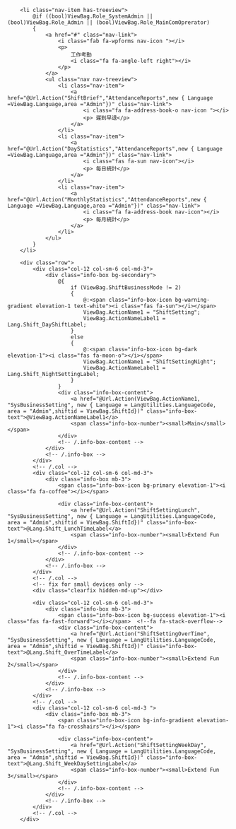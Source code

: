 ﻿ <!--Attendance Reports-->
        <li class="nav-item has-treeview">
            @if ((bool)ViewBag.Role_SystemAdmin || (bool)ViewBag.Role_Admin || (bool)ViewBag.Role_MainComOprerator)
            {
                <a href="#" class="nav-link">
                    <i class="fab fa-wpforms nav-icon "></i>
                    <p>
                        工作考勤
                        <i class="fa fa-angle-left right"></i>
                    </p>
                </a>
                <ul class="nav nav-treeview">
                    <li class="nav-item">
                        <a href="@Url.Action("ShiftBrief","AttendanceReports",new { Language =ViewBag.Language,area ="Admin"})" class="nav-link">
                            <i class="fa fa-address-book-o nav-icon "></i>
                            <p> 遲到早退</p>
                        </a>
                    </li> 
                    <li class="nav-item">
                        <a href="@Url.Action("DayStatistics","AttendanceReports",new { Language =ViewBag.Language,area ="Admin"})" class="nav-link">
                            <i class="fas fa-sun nav-icon"></i>
                            <p> 每日統計</p>
                        </a>
                    </li>
                    <li class="nav-item">
                        <a href="@Url.Action("MonthlyStatistics","AttendanceReports",new { Language =ViewBag.Language,area ="Admin"})" class="nav-link">
                            <i class="fa fa-address-book nav-icon"></i>
                            <p> 每月統計</p>
                        </a>
                    </li>
                </ul>
            }
        </li> 


<!-- Info boxes -->
        <div class="row">
            <div class="col-12 col-sm-6 col-md-3">
                <div class="info-box bg-secondary">
                    @{
                        if (ViewBag.ShiftBusinessMode != 2)
                        {
                            @:<span class="info-box-icon bg-warning-gradient elevation-1 text-white"><i class="fas fa-sun"></i></span>
                            ViewBag.ActionName1 = "ShiftSetting";
                            ViewBag.ActionNameLabel1 = Lang.Shift_DayShiftLabel;
                        }
                        else
                        {
                            @:<span class="info-box-icon bg-dark elevation-1"><i class="fas fa-moon-o"></i></span>
                            ViewBag.ActionName1 = "ShiftSettingNight";
                            ViewBag.ActionNameLabel1 = Lang.Shift_NightSettingLabel;
                        }
                    }
                    <div class="info-box-content">
                        <a href="@Url.Action(ViewBag.ActionName1, "SysBusinessSetting", new { Language = LangUtilities.LanguageCode, area = "Admin",shiftid = ViewBag.ShiftId})" class="info-box-text">@ViewBag.ActionNameLabel1</a>
                        <span class="info-box-number"><small>Main</small></span>
                    </div>
                    <!-- /.info-box-content -->
                </div>
                <!-- /.info-box -->
            </div>
            <!-- /.col -->
            <div class="col-12 col-sm-6 col-md-3">
                <div class="info-box mb-3">
                    <span class="info-box-icon bg-primary elevation-1"><i class="fa fa-coffee"></i></span>

                    <div class="info-box-content">
                        <a href="@Url.Action("ShiftSettingLunch", "SysBusinessSetting", new { Language = LangUtilities.LanguageCode, area = "Admin",shiftid = ViewBag.ShiftId})" class="info-box-text">@Lang.Shift_LunchTimeLabel</a>
                        <span class="info-box-number"><small>Extend Fun 1</small></span>
                    </div>
                    <!-- /.info-box-content -->
                </div>
                <!-- /.info-box -->
            </div>
            <!-- /.col -->
            <!-- fix for small devices only -->
            <div class="clearfix hidden-md-up"></div>

            <div class="col-12 col-sm-6 col-md-3">
                <div class="info-box mb-3">
                    <span class="info-box-icon bg-success elevation-1"><i class="fas fa-fast-forward"></i></span>  <!--fa fa-stack-overflow-->
                    <div class="info-box-content">
                        <a href="@Url.Action("ShiftSettingOverTime", "SysBusinessSetting", new { Language = LangUtilities.LanguageCode, area = "Admin",shiftid = ViewBag.ShiftId})" class="info-box-text">@Lang.Shift_OverTimeLabel</a>
                        <span class="info-box-number"><small>Extend Fun 2</small></span>
                    </div>
                    <!-- /.info-box-content -->
                </div>
                <!-- /.info-box -->
            </div>
            <!-- /.col -->
            <div class="col-12 col-sm-6 col-md-3 ">
                <div class="info-box mb-3">
                    <span class="info-box-icon bg-info-gradient elevation-1"><i class="fa fa-crosshairs"></i></span>

                    <div class="info-box-content">
                        <a href="@Url.Action("ShiftSettingWeekDay", "SysBusinessSetting", new { Language = LangUtilities.LanguageCode, area = "Admin",shiftid = ViewBag.ShiftId})" class="info-box-text">@Lang.Shift_WeekDaySettingLabel</a>
                        <span class="info-box-number"><small>Extend Fun 3</small></span>
                    </div>
                    <!-- /.info-box-content -->
                </div>
                <!-- /.info-box -->
            </div>
            <!-- /.col -->
        </div>









 







